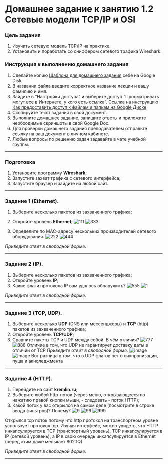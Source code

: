# Домашнее задание к занятию 1.2 Сетевые модели TCP/IP и OSI

### Цель задания
1. Изучить сетевую модель TCP\IP на практике.
2. Установить и поработать со сниффером сетевого трафика Wireshark.

### Инструкция к выполнению домашнего задания

1. Сделайте копию [Шаблона для домашнего задания](https://docs.google.com/document/d/1youKpKm_JrC0UzDyUslIZW2E2bIv5OVlm_TQDvH5Pvs/edit) себе на Google Disk.
2. В названии файла введите корректное название лекции и вашу фамилию и имя.
3. Зайдите в “Настройки доступа” и выберите доступ “Просматривать могут все в Интернете, у кого есть ссылка”.
 Ссылка на инструкцию [Как предоставить доступ к файлам и папкам на Google Диске](https://support.google.com/docs/answer/2494822?hl=ru&co=GENIE.Platform%3DDesktop)
5. Скопируйте текст задания в свой документ.
6. Выполните домашнее задание, запишите ответы и приложите необходимые скриншоты в свой Google Doc.
7. Для проверки домашнего задания преподавателем отправьте ссылку на ваш документ в личном кабинете.
8. Любые вопросы по решению задач задавайте в чате учебной группы.

------

### Подготовка

1. Установите программу **Wireshark**;
2. Запустите захват трафика с сетевого интерфейса;
3. Запустите браузер и зайдите на любой сайт.

------

### Задание 1 (Ethernet).

1. Выберите несколько пакетов из захваченного трафика;
2. Откройте уровень **Ethernet**;
   ![111](https://github.com/Kapotov/bntw-homeworks/assets/123774335/f909d6e0-3140-4847-9034-62ddc5f05436)
![333](https://github.com/Kapotov/bntw-homeworks/assets/123774335/5e173e24-a931-4d8c-9064-7d73839956f6)

4. Определите по MAC-адресу нескольких производителей сетевого оборудования.
![222](https://github.com/Kapotov/bntw-homeworks/assets/123774335/f6ab6cf7-5474-4c45-8c86-9087610c2e3c)
![444](https://github.com/Kapotov/bntw-homeworks/assets/123774335/84a4ce4e-a6cc-4d18-85e5-8aa3fcd0fcb2)

*Приведите ответ в свободной форме.*

------

### Задание 2 (IP).

1. Выберите несколько пакетов из захваченного трафика;
2. Откройте уровень **IP**;
3. Какие флаги протокола IP вам удалось обнаружить?
![555](https://github.com/Kapotov/bntw-homeworks/assets/123774335/9b1e14ed-faf3-4f51-a7b3-1b29c9aa46b6)
![1](https://github.com/Kapotov/bntw-homeworks/assets/123774335/6854496b-01de-4a1d-92cb-d788d1aedbc5)

*Приведите ответ в свободной форме.*

------

### Задание 3 (TCP, UDP).

1. Выберите несколько **UDP** (DNS или мессенджеры) и **TCP** (http) пакетов  из захваченного трафика;
2. Откройте уровень **TCP\UDP**;
3. Сравните пакеты TCP и UDP между собой. В чём отличия?
![777](https://github.com/Kapotov/bntw-homeworks/assets/123774335/7fb59d71-bfc7-4c65-ac69-6793e7c7f583)
![888](https://github.com/Kapotov/bntw-homeworks/assets/123774335/16351f28-2a00-4470-85d9-e51dd726f466)
Отличие в том, что UDP не гарантирует доставку даты в отличии от TCP
*Приведите ответ в свободной форме.*
![image](https://github.com/Kapotov/bntw-homeworks/assets/123774335/a4ed7d46-e15d-4327-8c97-f2c658bd0b68)
![image](https://github.com/Kapotov/bntw-homeworks/assets/123774335/67c3aa78-d2fb-47f5-a65c-d0c41cd8d761)
Вот разница в том, что в UDP флагов нет о сихнронизации, пуша и акноледжмента 
------

### Задание 4 (HTTP).

1. Перейдите на сайт **kremlin.ru**;
2. Выберите любой http-поток (через меню, открывающееся по нажатию правой кнопки мыши, - следовать - поток HTTP);
3. Какой поток у вас открылся на самом деле (посмотрите в строке ввода фильтров)? Почему?
![9](https://github.com/Kapotov/bntw-homeworks/assets/123774335/5c0080cc-533a-45a8-8ca9-be37c95fc6ec)
![99](https://github.com/Kapotov/bntw-homeworks/assets/123774335/20dcd19a-53b4-4b5a-b321-3b7f0b2ad70e)
![999](https://github.com/Kapotov/bntw-homeworks/assets/123774335/c0422146-03d8-45f3-8a51-887970a89e3e)

 Открылся tcp поток потому что http протокол на транспортном уровне успользует протокол tcp.
 Изучая интерфейс, можно увидеть, что HTTP инкапсулируется в TCP (транспортный уровень), TCP инкапсулируется в IP (сетевой уровень), а IP в свою очередь инкапсулируется в Ethernet (перед этим даже мелькает 802.1Q).

 
*Приведите ответ в свободной форме.*

------

